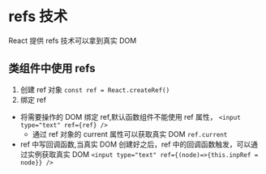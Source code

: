 # refs 技术

React 提供 refs 技术可以拿到真实 DOM

## 类组件中使用 refs

1.  创建 ref 对象
    `const ref = React.createRef()`
2.  绑定 ref

- 将需要操作的 DOM 绑定 ref,默认函数组件不能使用 ref 属性，
  `<input type="text" ref={ref} />`
  - 通过 ref 对象的 current 属性可以获取真实 DOM
    `ref.current`
- ref 中写回调函数,当真实 DOM 创建好之后，ref 中的回调函数触发，可以通过实例获取真实 DOM
  `<input type="text" ref={(node)=>{this.inpRef = node}} />`
